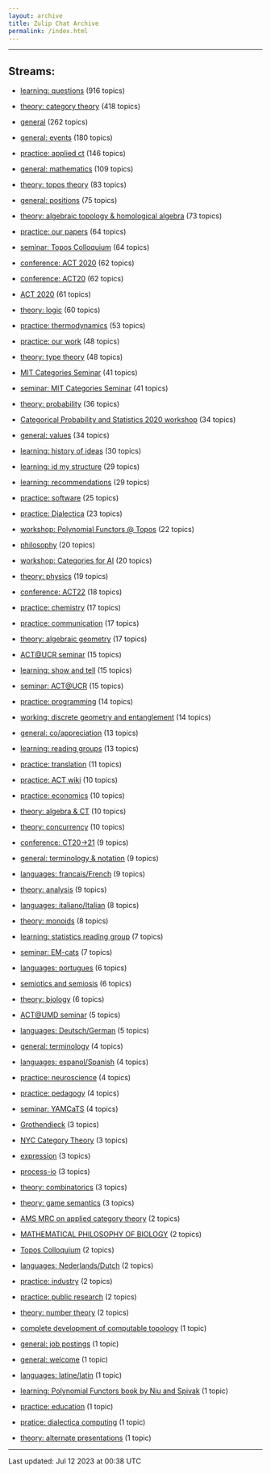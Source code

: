 ```yaml
---
layout: archive
title: Zulip Chat Archive
permalink: /index.html
---
```


---

## Streams:

* [learning: questions](stream/229199-learning:-questions/index.html) (916 topics)

* [theory: category theory](stream/229136-theory:-category-theory/index.html) (418 topics)

* [general](stream/229111-general/index.html) (262 topics)

* [general: events](stream/229141-general:-events/index.html) (180 topics)

* [practice: applied ct](stream/229156-practice:-applied-ct/index.html) (146 topics)

* [general: mathematics](stream/266967-general:-mathematics/index.html) (109 topics)

* [theory: topos theory](stream/230087-theory:-topos-theory/index.html) (83 topics)

* [general: positions](stream/245502-general:-positions/index.html) (75 topics)

* [theory: algebraic topology & homological algebra](stream/241590-theory:-algebraic-topology-&-homological-algebra/index.html) (73 topics)

* [practice: our papers](stream/258900-practice:-our-papers/index.html) (64 topics)

* [seminar: Topos Colloquium](stream/269484-seminar:-Topos-Colloquium/index.html) (64 topics)

* [conference: ACT 2020](stream/243068-conference:-ACT-2020/index.html) (62 topics)

* [conference: ACT20](stream/243068-conference:-ACT20/index.html) (62 topics)

* [ACT 2020](stream/243068-ACT-2020/index.html) (61 topics)

* [theory: logic](stream/233104-theory:-logic/index.html) (60 topics)

* [practice: thermodynamics](stream/306433-practice:-thermodynamics/index.html) (53 topics)

* [practice: our work](stream/274877-practice:-our-work/index.html) (48 topics)

* [theory: type theory](stream/229952-theory:-type-theory/index.html) (48 topics)

* [MIT Categories Seminar](stream/229457-MIT-Categories-Seminar/index.html) (41 topics)

* [seminar: MIT Categories Seminar](stream/229457-seminar:-MIT-Categories-Seminar/index.html) (41 topics)

* [theory: probability](stream/253118-theory:-probability/index.html) (36 topics)

* [Categorical Probability and Statistics 2020 workshop](stream/238032-Categorical-Probability-and-Statistics-2020-workshop/index.html) (34 topics)

* [general: values](stream/241990-general:-values/index.html) (34 topics)

* [learning: history of ideas](stream/232163-learning:-history-of-ideas/index.html) (30 topics)

* [learning: id my structure](stream/311521-learning:-id-my-structure/index.html) (29 topics)

* [learning: recommendations](stream/232161-learning:-recommendations/index.html) (29 topics)

* [practice: software](stream/229125-practice:-software/index.html) (25 topics)

* [practice: Dialectica](stream/323208-practice:-Dialectica/index.html) (23 topics)

* [workshop: Polynomial Functors @ Topos](stream/282140-workshop:-Polynomial-Functors-@-Topos/index.html) (22 topics)

* [philosophy](stream/229134-philosophy/index.html) (20 topics)

* [workshop: Categories for AI](stream/347879-workshop:-Categories-for-AI/index.html) (20 topics)

* [theory: physics](stream/251538-theory:-physics/index.html) (19 topics)

* [conference: ACT22](stream/330541-conference:-ACT22/index.html) (18 topics)

* [practice: chemistry](stream/322714-practice:-chemistry/index.html) (17 topics)

* [practice: communication](stream/233322-practice:-communication/index.html) (17 topics)

* [theory: algebraic geometry](stream/231112-theory:-algebraic-geometry/index.html) (17 topics)

* [ACT@UCR seminar](stream/229966-ACT@UCR-seminar/index.html) (15 topics)

* [learning: show and tell](stream/232162-learning:-show-and-tell/index.html) (15 topics)

* [seminar: ACT@UCR](stream/229966-seminar:-ACT@UCR/index.html) (15 topics)

* [practice: programming](stream/229450-practice:-programming/index.html) (14 topics)

* [working: discrete geometry and entanglement](stream/266854-working:-discrete-geometry-and-entanglement/index.html) (14 topics)

* [general: co/appreciation](stream/271602-general:-co/appreciation/index.html) (13 topics)

* [learning: reading groups](stream/232160-learning:-reading-groups/index.html) (13 topics)

* [practice: translation](stream/260000-practice:-translation/index.html) (11 topics)

* [practice: ACT wiki](stream/243548-practice:-ACT-wiki/index.html) (10 topics)

* [practice: economics](stream/231468-practice:-economics/index.html) (10 topics)

* [theory: algebra & CT](stream/230123-theory:-algebra-&-CT/index.html) (10 topics)

* [theory: concurrency](stream/235484-theory:-concurrency/index.html) (10 topics)

* [conference: CT20->21](stream/298844-conference:-CT20->21/index.html) (9 topics)

* [general: terminology & notation](stream/348484-general:-terminology-&-notation/index.html) (9 topics)

* [languages: francais/French](stream/231124-languages:-francais/French/index.html) (9 topics)

* [theory: analysis](stream/281848-theory:-analysis/index.html) (9 topics)

* [languages: italiano/Italian](stream/231111-languages:-italiano/Italian/index.html) (8 topics)

* [theory: monoids](stream/231815-theory:-monoids/index.html) (8 topics)

* [learning: statistics reading group](stream/245528-learning:-statistics-reading-group/index.html) (7 topics)

* [seminar: EM-cats](stream/298571-seminar:-EM-cats/index.html) (7 topics)

* [languages: portugues](stream/303660-languages:-portugues/index.html) (6 topics)

* [semiotics and semiosis](stream/229179-semiotics-and-semiosis/index.html) (6 topics)

* [theory: biology](stream/336415-theory:-biology/index.html) (6 topics)

* [ACT@UMD seminar](stream/229967-ACT@UMD-seminar/index.html) (5 topics)

* [languages: Deutsch/German](stream/231144-languages:-Deutsch/German/index.html) (5 topics)

* [general: terminology](stream/348484-general:-terminology/index.html) (4 topics)

* [languages: espanol/Spanish](stream/231120-languages:-espanol/Spanish/index.html) (4 topics)

* [practice: neuroscience](stream/233925-practice:-neuroscience/index.html) (4 topics)

* [practice: pedagogy](stream/295092-practice:-pedagogy/index.html) (4 topics)

* [seminar: YAMCaTS](stream/275483-seminar:-YAMCaTS/index.html) (4 topics)

* [Grothendieck](stream/307233-Grothendieck/index.html) (3 topics)

* [NYC Category Theory](stream/237238-NYC-Category-Theory/index.html) (3 topics)

* [expression](stream/247180-expression/index.html) (3 topics)

* [process-io](stream/267137-process-io/index.html) (3 topics)

* [theory: combinatorics](stream/229794-theory:-combinatorics/index.html) (3 topics)

* [theory: game semantics](stream/233273-theory:-game-semantics/index.html) (3 topics)

* [AMS MRC on applied category theory](stream/322927-AMS-MRC-on-applied-category-theory/index.html) (2 topics)

* [MATHEMATICAL PHILOSOPHY OF BIOLOGY](stream/336415-MATHEMATICAL-PHILOSOPHY-OF-BIOLOGY/index.html) (2 topics)

* [Topos Colloquium](stream/269484-Topos-Colloquium/index.html) (2 topics)

* [languages: Nederlands/Dutch](stream/324768-languages:-Nederlands/Dutch/index.html) (2 topics)

* [practice: industry](stream/229370-practice:-industry/index.html) (2 topics)

* [practice: public research](stream/332084-practice:-public-research/index.html) (2 topics)

* [theory: number theory](stream/298864-theory:-number-theory/index.html) (2 topics)

* [complete development of computable topology](stream/299920-complete-development-of-computable-topology/index.html) (1 topic)

* [general: job postings](stream/231377-general:-job-postings/index.html) (1 topic)

* [general: welcome](stream/323257-general:-welcome/index.html) (1 topic)

* [languages: latine/latin](stream/255711-languages:-latine/latin/index.html) (1 topic)

* [learning: Polynomial Functors book by Niu and Spivak](stream/332644-learning:-Polynomial-Functors-book-by-Niu-and-Spivak/index.html) (1 topic)

* [practice: education](stream/331606-practice:-education/index.html) (1 topic)

* [pratice: dialectica computing](stream/322866-pratice:-dialectica-computing/index.html) (1 topic)

* [theory: alternate presentations](stream/233122-theory:-alternate-presentations/index.html) (1 topic)

<hr><p>Last updated: Jul 12 2023 at 00:38 UTC</p>